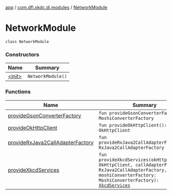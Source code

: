 [app](../../index.md) / [com.dfl.xkdc.di.modules](../index.md) / [NetworkModule](./index.md)

# NetworkModule

`class NetworkModule`

### Constructors

| Name | Summary |
|---|---|
| [&lt;init&gt;](-init-.md) | `NetworkModule()` |

### Functions

| Name | Summary |
|---|---|
| [provideGsonConverterFactory](provide-gson-converter-factory.md) | `fun provideGsonConverterFactory(): MoshiConverterFactory` |
| [provideOkHttpClient](provide-ok-http-client.md) | `fun provideOkHttpClient(): OkHttpClient` |
| [provideRxJava2CallAdapterFactory](provide-rx-java2-call-adapter-factory.md) | `fun provideRxJava2CallAdapterFactory(): RxJava2CallAdapterFactory` |
| [provideXkcdServices](provide-xkcd-services.md) | `fun provideXkcdServices(okHttpClient: OkHttpClient, callAdapterFactory: RxJava2CallAdapterFactory, moshiConverterFactory: MoshiConverterFactory): `[`XkcdServices`](../../com.dfl.xkdc.network/-xkcd-services/index.md) |
